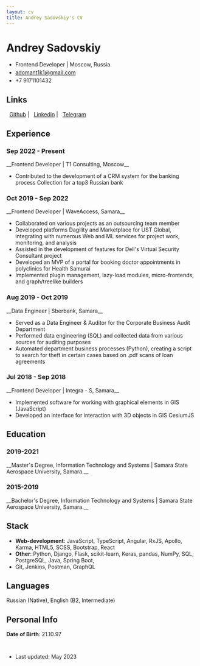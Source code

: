 ```yaml
---
layout: cv
title: Andrey Sadovskiy's CV
---
```

# Andrey Sadovskiy


<ul id="top-info">
  <li>
    Frontend Developer | Moscow, Russia
  </li>
  <li style="margin-top: 4px">    
    <a href="mailto:adomant1k1@gmail.com">adomant1k1@gmail.com</a>
  </li>
  <li style="margin-top: 4px">
    +7 9171101432
  </li>
</ul>

## Links

<div style="font-size: 14px; margin-top: 0 !important" id="webaddress">
<a href="https://github.com/adomant1k1"><i class="fab fa-github" style="margin-right: 8px !important"></i>Github</a>
  | <a href="https://www.linkedin.com/in/andrey-sadovskiy-a1b798209"><i class="fab fa-linkedin" style="margin-right: 8px !important"></i>Linkedin</a>
| <a href="https://t.me/sovsemeneadomant1k"><i class="fab fa-telegram" style="margin-right: 8px !important"></i>Telegram</a>
</div>


## Experience

<h3>Sep 2022 - Present</h3>
__Frontend Developer | T1 Consulting, Moscow__


<ul id="list-w-bullet-points">
  <li>
    Contributed to the development of a CRM system for the banking process Collection for a top3 Russian bank
  </li>
</ul>

<h3>Oct 2019 - Sep 2022</h3>
__Frontend Developer | WaveAccess, Samara__

<ul id="list-w-bullet-points">
  <li>
    Collaborated on various projects as an outsourcing team member
  </li>
  <li>
    Developed platforms Dagility and Marketplace for UST Global, integrating
    with numerous Web and ML services for project work, monitoring, and analysis
  </li>
  <li>
    Assisted in the development of features for Dell's Virtual Security Consultant project
  </li>
  <li>
    Developed an MVP of a portal for booking doctor appointments in polyclinics for Health Samurai
  </li>
  <li>
   Implemented plugin management, lazy-load modules, micro-frontends, and graph/treelike builders
  </li>
</ul>


<h3>Aug 2019 - Oct 2019</h3>
__Data Engineer | Sberbank, Samara__

<ul id="list-w-bullet-points">
  <li>
    Served as a Data Engineer & Auditor for the Corporate Business Audit Department
  </li>
  <li>
    Performed data engineering (SQL) and collected data from various sources for auditing purposes
  </li>
  <li>
    Automated department business processes (Python), creating a script to search for theft in
    certain cases based on .pdf scans of loan agreements
  </li>
</ul>


<h3>Jul 2018 - Sep 2018</h3>
__Frontend Developer | Integra - S, Samara__


<ul id="list-w-bullet-points">
  <li>
    Implemented software for working with graphical elements in GIS (JavaScript)
  </li>
  <li>
   Developed an interface for interaction with 3D objects in GIS CesiumJS
  </li>
</ul>


## Education

<h3>2019-2021</h3>
__Master's Degree, Information Technology and Systems | Samara State Aerospace University, Samara.__

<h3>2015-2019</h3>
__Bachelor's Degree, Information Technology and Systems | Samara State Aerospace University, Samara.__


## Stack

- __Web-development__: JavaScript, TypeScript, Angular, RxJS, Apollo, Karma, HTML5, SCSS, Bootstrap, React
- __Other__: Python, Django, Flask, scikit-learn, Keras, pandas, NumPy, SQL, PostgreSQL, Java, Spring Boot,
-  Git, Jenkins, Postman, GraphQL


## Languages

Russian (Native), English (B2, Intermediate)


## Personal Info

__Date of Birth__: 21.10.97


<ul style="font-size: 14px; margin-top: 3em !important">
  <li>
   Last updated: May 2023
  </li>
</ul>


